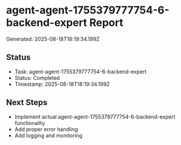 # agent-agent-1755379777754-6-backend-expert Report

Generated: 2025-08-18T18:19:34.199Z

## Status
- Task: agent-agent-1755379777754-6-backend-expert
- Status: Completed
- Timestamp: 2025-08-18T18:19:34.199Z

## Next Steps
- Implement actual agent-agent-1755379777754-6-backend-expert functionality
- Add proper error handling
- Add logging and monitoring
